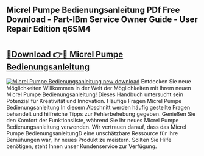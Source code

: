 ## Micrel Pumpe Bedienungsanleitung PDf Free Download - Part-lBm Service Owner Guide - User Repair Edition q6SM4

# <h2><a href="http://df57uk8.blite.top/?on=Micrel+Pumpe+Bedienungsanleitung">🔗Download 👉🔴 Micrel Pumpe Bedienungsanleitung</a></h2>

[![Micrel Pumpe Bedienungsanleitung new download](https://i.imgur.com/lujVjoI.png)](http://df57uk8.blite.top/?on=Micrel+Pumpe+Bedienungsanleitung)
Entdecken Sie neue Möglichkeiten Willkommen in der Welt der Möglichkeiten mit Ihrem neuen Micrel Pumpe Bedienungsanleitung! Dieses Handbuch untersucht sein Potenzial für Kreativität und Innovation. Häufige Fragen Micrel Pumpe Bedienungsanleitung In diesem Abschnitt werden häufig gestellte Fragen behandelt und hilfreiche Tipps zur Fehlerbehebung gegeben. Genießen Sie den Komfort der Funktionsliste, während Sie Ihr neues Micrel Pumpe Bedienungsanleitung verwenden. Wir vertrauen darauf, dass das Micrel Pumpe BedienungsanleitungD eine unschätzbare Ressource für Ihre Bemühungen war, Ihr neues Produkt zu meistern. Sollten Sie Hilfe benötigen, steht Ihnen unser Kundenservice zur Verfügung.

